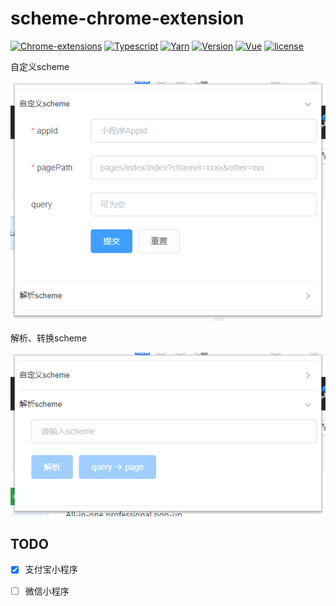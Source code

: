 # scheme-chrome-extension

[![Chrome-extensions](https://img.shields.io/badge/chrome-extensions-yellowgreen?logo=google-chrome&style=flat)](https://chrome.google.com/webstore/detail/scheme-chrome-extension/dmcjkbfoeglhodfbmnpjdlfeoimeejmk)
[![Typescript](https://img.shields.io/badge/Typescript-~3.9.3-yellow)](https://www.typescriptlang.org/)
[![Yarn](https://img.shields.io/badge/yarn-%3E%3D1.22.4-blue)](https://yarnpkg.com/)
[![Version](https://img.shields.io/badge/version-0.0.1-orange)](https://github.com/magicLaLa/scheme-chrome-extension/blob/main/package.json)
[![Vue](https://img.shields.io/badge/vue-%5E2.6.11-green)](https://cn.vuejs.org/index.html)
[![license](https://img.shields.io/badge/license-MIT-brightgreen)](https://github.com/magicLaLa/scheme-chrome-extension/blob/main/LICENSE)

<p align="center">
  <p>自定义scheme</p>
  <img src="./images/CustomScheme.png" /></a>
</p>

<p align="center">
  <p>解析、转换scheme</p>
  <img src="./images/AnalysisScheme.png" /></a>
</p>

## TODO

- [x] 支付宝小程序
- [ ] 微信小程序

